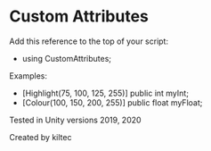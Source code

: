 # Custom Attributes #

Add this reference to the top of your script:

* using CustomAttributes;

Examples:

* [Highlight(75, 100, 125, 255)] public int myInt;
* [Colour(100, 150, 200, 255)] public float myFloat;

Tested in Unity versions 2019, 2020

Created by kiltec